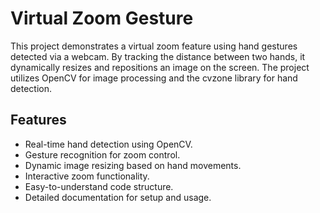 # Virtual Zoom Gesture
This project demonstrates a virtual zoom feature using hand gestures detected via a webcam. By tracking the distance between two hands, it dynamically resizes and repositions an image on the screen. The project utilizes OpenCV for image processing and the cvzone library for hand detection.
## Features

- Real-time hand detection using OpenCV.
- Gesture recognition for zoom control.
- Dynamic image resizing based on hand movements.
- Interactive zoom functionality.
- Easy-to-understand code structure.
- Detailed documentation for setup and usage.
